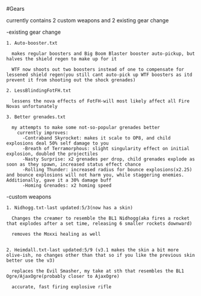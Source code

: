 #Gears

currently contains 2 custom weapons and 2 existing gear change

-existing gear change

	1. Auto-booster.txt
  
	  makes regular boosters and Big Boom Blaster booster auto-pickup, but halves the shield regen to make up for it
  
	  WTF now shoots out two boosters instead of one to compensate for lessened shield regen(you still cant auto-pick up WTF boosters as itd prevent it from shooting out the shock grenades)
	  
	2. LessBlindingFotFH.txt
	
	  lessens the nova effects of FotFH-will most likely affect all Fire Novas unfortunately 
    
    3. Better grenades.txt
  
      my attempts to make some not-so-popular grenades better
        currently improves:
          -Contraband Skyrocket: makes it scale to OP8, and child explosions deal 50% self damage to you
          -Breath of Terramorphous: slight singularity effect on initial explosion, doubled the projectiles
          -Nasty Surprise: x2 grenades per drop, child grenades explode as soon as they spawn, increased status effect chance
          -Rolling Thunder: increased radius for bounce explosions(x2.25) and bounce explosions will not harm you, while staggering enemies. Additionally, gave it a 30% damage buff
          -Homing Grenades: x2 homing speed
    

    


-custom weapons

	1. Nidhogg.txt-last updated:5/3(now has a skin)
  
	  Changes the creamer to resemble the BL1 Nidhogg(aka fires a rocket that explodes after a set time, releasing 6 smaller rockets downward)
  
      removes the Moxxi healing as well
      
 
	2. Heimdall.txt-last updated:5/9 (v3.1 makes the skin a bit more olive-ish, no changes other than that so if you like the previous skin better use the v3)
	
      replaces the Evil Smasher, my take at sth that resembles the BL1 Ogre/AjaxOgre(probably closer to AjaxOgre)
	
      accurate, fast firing explosive rifle
	

